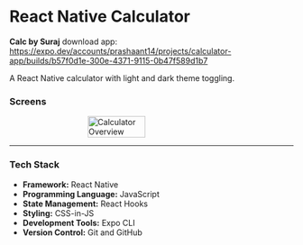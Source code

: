 # React Native Calculator  
**Calc by Suraj**
download app:
https://expo.dev/accounts/prashaant14/projects/calculator-app/builds/b57f0d1e-300e-4371-9115-0b47f589d1b7

A React Native calculator with light and dark theme toggling.

### Screens

<div style="display: flex; justify-content: space-around; align-items: center;">
  <img src="https://imgur.com/a/806uwiZ" alt="Calculator Overview" width="45%" />
  
</div>

---

### Tech Stack

- **Framework:** React Native  
- **Programming Language:** JavaScript  
- **State Management:** React Hooks  
- **Styling:** CSS-in-JS  
- **Development Tools:** Expo CLI  
- **Version Control:** Git and GitHub  
